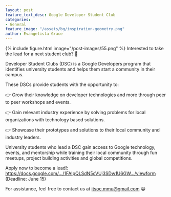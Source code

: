 ```yaml
---
layout: post
feature_text_desc: Google Developer Student Club
categories:
- General
feature_image: "/assets/bg/inspiration-geometry.png"
author: Evangelista Grace
---
```


{% include figure.html image="/post-images/55.png" %}
Interested to take the lead for a next student club? 🤩

Developer Student Clubs (DSC) is a Google Developers program that identifies university students and helps them start a community in their campus.

These DSCs provide students with the opportunity to:

👉 Grow their knowledge on developer technologies and more through peer to peer workshops and events.

👉 Gain relevant industry experience by solving problems for local organizations with technology based solutions.

👉 Showcase their prototypes and solutions to their local community and industry leaders.

University students who lead a DSC gain access to Google technology, events, and mentorship while training their local community through fun meetups, project building activities and global competitions.

Apply now to become a lead!: https://docs.google.com/…/1FAIpQLSdN5cVUj3SDw1U6GW…/viewform (Deadline: June 15)

For assistance, feel free to contact us at itsoc.mmu@gmail.com 😁